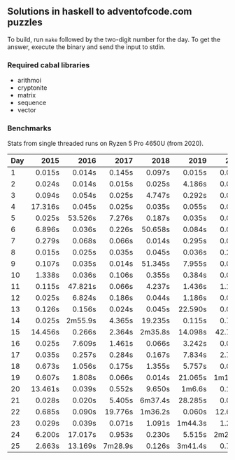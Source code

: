 ## Solutions in haskell to adventofcode.com puzzles

To build, run `make` followed by the two-digit number for the day.
To get the answer, execute the binary and send the input to stdin.

### Required cabal libraries

* arithmoi
* cryptonite
* matrix
* sequence
* vector

### Benchmarks

Stats from single threaded runs on Ryzen 5 Pro 4650U (from 2020).

| Day |   2015 |   2016 |   2017 |   2018 |   2019 |   2020 |   2021 |   2022 |   2023 |   2024 |
|-----|-------:|-------:|-------:|-------:|-------:|-------:|-------:|-------:|-------:|-------:|
| 1  |  0.015s | 0.014s | 0.145s | 0.097s | 0.015s | 0.014s | 0.046s | 0.025s | 0.024s | 0.025s |
| 2  |  0.024s | 0.014s | 0.015s | 0.025s | 4.186s | 0.064s | 0.025s | 0.014s | 0.025s | 0.034s |
| 3  |  0.094s | 0.054s | 0.025s | 4.747s | 0.292s | 0.025s | 0.025s | 0.025s | 0.025s | 0.024s |
| 4  |  17.316s | 0.045s | 0.025s | 0.035s | 0.055s | 0.036s | 0.045s | 0.024s | 0.035s | 0.025s |
| 5  |  0.025s | 53.526s | 7.276s | 0.187s | 0.035s | 0.015s | 0.231s | 0.035s | 0.025s | 0.064s |
| 6  |  6.896s | 0.036s | 0.226s | 50.658s | 0.084s | 0.025s | 0.014s | 0.026s | 0.055s |       |
| 7  |  0.279s | 0.068s | 0.066s | 0.014s | 0.295s | 0.086s | 6.936s | 0.076s | 0.034s |       |
| 8  |  0.015s | 0.025s | 0.035s | 0.045s | 0.036s | 0.265s | 0.035s | 0.024s | 0.475s |       |
| 9  |  0.107s | 0.035s | 0.014s | 51.345s | 7.955s | 0.076s | 0.036s | 0.270s | 0.046s |       |
| 10  |  1.338s | 0.036s | 0.106s | 0.355s | 0.384s | 0.014s | 0.025s | 0.014s | 2.866s |       |
| 11  |  0.115s | 47.821s | 0.066s | 4.237s | 1.436s | 1.143s | 0.034s | 0.763s | 0.045s |       |
| 12  |  0.025s | 6.824s | 0.186s | 0.044s | 1.186s | 0.015s | 1.125s | 4.896s | 0.756s |       |
| 13  |  0.126s | 0.156s | 0.024s | 0.045s | 22.590s | 0.015s | 0.065s | 0.085s | 0.035s |       |
| 14  |  0.025s | 2m55.9s | 4.365s | 19.235s | 0.115s | 0.751s | 1m13.5s | 6.362s | 1.455s |       |
| 15  |  14.456s | 0.266s | 2.364s | 2m35.8s | 14.098s | 42.711s | 0.127s | 1.705s | 0.070s |       |
| 16  |  0.025s | 7.609s | 1.461s | 0.066s | 3.242s | 0.045s | 0.015s | 36.554s | 1.756s |       |
| 17  |  0.035s | 0.257s | 0.284s | 0.167s | 7.834s | 2.715s | 18.725s | 0.288s | 50.609s |       |
| 18  |  0.673s | 1.056s | 0.175s | 1.355s | 5.757s | 0.045s | 1.445s | 0.106s | 0.035s |       |
| 19  |  0.607s | 1.808s | 0.066s | 0.014s | 21.065s | 1m10.7s | 13.195s | 11m43.1s | 0.037s |       |
| 20  |  13.461s | 0.039s | 0.552s | 9.650s | 1m6.6s | 0.106s | 1.773s | 2m41.2s | 0.225s |       |
| 21  |  0.028s | 0.020s | 5.405s | 6m37.4s | 28.285s | 0.037s | 2m20.7s | 0.047s | 2.301s |       |
| 22  |  0.685s | 0.090s | 19.776s | 1m36.2s | 0.060s | 12.623s | 0.164s | 0.066s | 1.780s |       |
| 23  |  0.029s | 0.039s | 0.071s | 1.091s | 1m44.3s | 1.269s | 25.107s | 8.771s | 1m18.7s |       |
| 24  |  6.200s | 17.017s | 0.953s | 0.230s | 5.515s | 2m20.9s | 5m26.9s | 4.031s | 0.514s |       |
| 25  |  2.663s | 13.169s | 7m28.9s | 0.126s | 3m41.4s | 0.718s | 2.558s | 0.056s | 1m57.6s |       |
